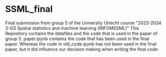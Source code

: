 # SSML_final

Final submission from group 5 of the University Utrecht course "2023-2024 3-GS Spatial statistics and machine learning (INFOMSSML)"
This Repository contains the datafiles and the code that is used in the paper of group 5.
paper.ipynb contains the code that has been used in the final paper. Whereas the code in old_code.ipynb has not been used in the final paper, but it did influence our decision making when writing the final code.
